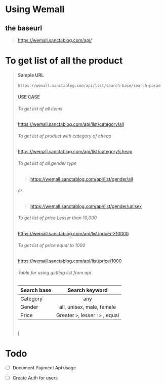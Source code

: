 # Using Wemall 


## the baseurl
>   https://wemall.sanctablog.com/api/

# To get list of all  the product
> #### Sample URL
> `https://wemall.sanctablog.com/api/list/search-base/search-param`
> #### USE CASE
> ###### To get list of all items 
> https://wemall.sanctablog.com/api/list/category/all
> ###### To get list of product with category of cheap
> https://wemall.sanctablog.com/api/list/category/cheap
> ###### To get list of all gender type 
> > https://wemall.sanctablog.com/api/list/gender/all
> ###### or
> > https://wemall.sanctablog.com/api/list/gender/unisex
> ###### To get list of price Lesser than 10,000
> https://wemall.sanctablog.com/api/list/price/!>10000
> ###### To get list of price equal to 1000
> https://wemall.sanctablog.com/api/list/price/1000
> ###### Table for using getting list from api
> | Search base | Search keyword |
> |:---| :---: |
> | Category | any |
> | Gender | all, unisex, male, female |
> | Price | Greater `>`, lesser `!>` , equal |
> ######
> ###### 
> [

# Todo
- [ ] Document Payment Api usage
- [ ] Create Auth for users

